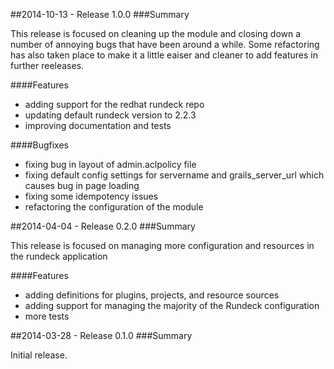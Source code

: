 
##2014-10-13 - Release 1.0.0
###Summary

  This release is focused on cleaning up the module and closing down a number of annoying bugs that have been around a while.
  Some refactoring has also taken place to make it a little eaiser and cleaner to add features in further reeleases.

####Features

- adding support for the redhat rundeck repo
- updating default rundeck version to 2.2.3
- improving documentation and tests

####Bugfixes

- fixing bug in layout of admin.aclpolicy file
- fixing default config settings for servername and grails_server_url which causes bug in page loading
- fixing some idempotency issues
- refactoring the configuration of the module

##2014-04-04 - Release 0.2.0
###Summary

  This release is focused on managing more configuration and resources in the rundeck application

####Features

  - adding definitions for plugins, projects, and resource sources
  - adding support for managing the majority of the Rundeck configuration
  - more tests

##2014-03-28 - Release 0.1.0
###Summary

  Initial release.
